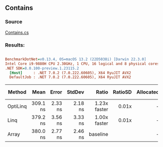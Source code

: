 ﻿## Contains

### Source
[Contains.cs](../../src/OptiLinq.Benchmark/Contains.cs)

### Results:
``` ini

BenchmarkDotNet=v0.13.4, OS=macOS 13.2 (22D5038i) [Darwin 22.3.0]
Intel Core i9-9880H CPU 2.30GHz, 1 CPU, 16 logical and 8 physical cores
.NET SDK=8.0.100-preview.1.23115.2
  [Host]     : .NET 7.0.2 (7.0.222.60605), X64 RyuJIT AVX2
  DefaultJob : .NET 7.0.2 (7.0.222.60605), X64 RyuJIT AVX2


```
|   Method |     Mean |   Error |  StdDev |        Ratio | RatioSD | Allocated | Alloc Ratio |
|--------- |---------:|--------:|--------:|-------------:|--------:|----------:|------------:|
| OptiLinq | 309.1 ns | 2.33 ns | 2.18 ns | 1.23x faster |   0.01x |         - |          NA |
|     Linq | 379.2 ns | 3.56 ns | 3.33 ns | 1.00x faster |   0.01x |         - |          NA |
|    Array | 380.0 ns | 2.77 ns | 2.46 ns |     baseline |         |         - |          NA |

